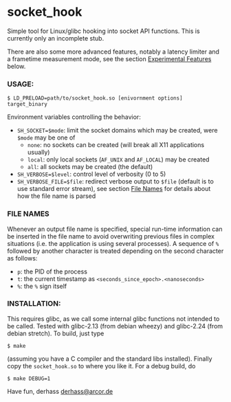 socket_hook
========

Simple tool for Linux/glibc hooking into socket API functions. 
This is currently only an incomplete stub.


There are also some more advanced features, notably a latency limiter and
a frametime measurement mode, see the section [Experimental Features](#experimental-features) below.

### USAGE:

    $ LD_PRELOAD=path/to/socket_hook.so [enivornment options] target_binary


Environment variables controlling the behavior:
* `SH_SOCKET=$mode`: limit the socket domains which may be created, were `$mode` may be one of
   * `none`: no sockets can be created (will break all X11 applications usually)
   * `local`: only local sockets (`AF_UNIX` and `AF_LOCAL`) may be created
   * `all`: all sockets may be created (the default)
* `SH_VERBOSE=$level`: control level of verbosity (0 to 5)
* `SH_VERBOSE_FILE=$file`: redirect verbose output to `$file` (default is to use
			   standard error stream), see section [File Names](#file-names)
			   for details about how the file name is parsed


### FILE NAMES

Whenever an output file name is specified, special run-time information
can be inserted in the file name to avoid overwriting previous files in
complex situations (i.e. the application is using several processes).
A sequence of `%` followed by another character is treated depending
on the second character as follows:

* `p`: the PID of the process
* `t`: the current timestamp as `<seconds_since_epoch>.<nanoseconds>`
* `%`: the `%` sign itself

### INSTALLATION:

This requires glibc, as we call some internal glibc functions not intended to
be called. Tested with glibc-2.13 (from debian wheezy) and glibc-2.24
(from debian stretch). To build, just type

    $ make

(assuming you have a C compiler and the standard libs installed).
Finally copy the `socket_hook.so` to where you like it. For a debug build, do

    $ make DEBUG=1

Have fun,
     derhass <derhass@arcor.de>


